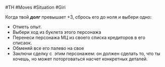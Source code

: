 #TH #Moves #Situation #Giri 

Когда твой ***долг*** превышает +3, сбрось его до ноля и выбери одно:
- Отметь опыт.
- Выбери ход из буклета этого персонажа
- Перенеси персонажа МЦ из своего списка кредиторов в его списаок.
- Обменяй все его палево на свое
- Заключи сделку с  этим персонажем: он должен сделать то, что ты хочешь, но может поторговаться насчет конкретных деталей.